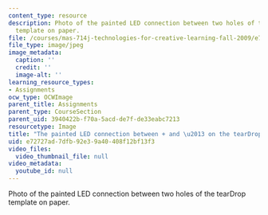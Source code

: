 ```yaml
---
content_type: resource
description: Photo of the painted LED connection between two holes of the tearDrop
  template on paper.
file: /courses/mas-714j-technologies-for-creative-learning-fall-2009/e72727ad7dfb92e39a40408f12bf13f3_Image8.jpg
file_type: image/jpeg
image_metadata:
  caption: ''
  credit: ''
  image-alt: ''
learning_resource_types:
- Assignments
ocw_type: OCWImage
parent_title: Assignments
parent_type: CourseSection
parent_uid: 3940422b-f70a-5acd-de7f-de33eabc7213
resourcetype: Image
title: "The painted LED connection between + and \u2013 on the tearDrop"
uid: e72727ad-7dfb-92e3-9a40-408f12bf13f3
video_files:
  video_thumbnail_file: null
video_metadata:
  youtube_id: null
---
```

Photo of the painted LED connection between two holes of the tearDrop template on paper.